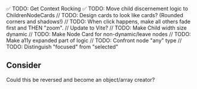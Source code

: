 ✅ TODO: Get Context Rocking
✅ TODO: Move child discernement logic to ChildrenNodeCards
// TODO: Design cards to look like cards? (Rounded corners and shadows!)
// TODO: When click happens, make all others fade first and THEN "zoom".
// Update to Vite?
// TODO: Make Child width size dynamic
// TODO: Make Node Card for non-dynamic/leave nodes
// TODO: Make a11y expanded part of logic
// TODO: Confront node "any" type
// TODO: Distinguish "focused" from "selected"

## Consider

Could this be reversed and become an object/array creator?
